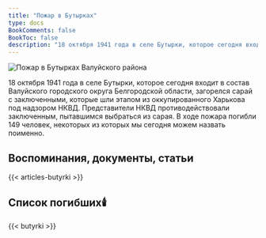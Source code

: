 ```yaml
---
title: "Пожар в Бутырках"
type: docs
BookComments: false
BookToc: false
description: "18 октября 1941 года в селе Бутырки, которое сегодня входит в состав Валуйского городского округа Белгородской области, загорелся сарай с заключенными, которые шли этапом из оккупированного Харькова под надзором НКВД. Представители НКВД противодействовали заключенным, пытавшимся выбраться из сарая. В ходе пожара погибли 149 человек, некоторых из которых мы сегодня можем назвать поименно."
---
```


![Пожар в Бутырках Валуйского района](/static/img/butyrki.jpg)

18 октября 1941 года в селе Бутырки, которое сегодня входит в состав Валуйского городского округа Белгородской области, загорелся сарай с заключенными, которые шли этапом из оккупированного Харькова под надзором НКВД. Представители НКВД противодействовали заключенным, пытавшимся выбраться из сарая. В ходе пожара погибли 149 человек, некоторых из которых мы сегодня можем назвать поименно.

## Воспоминания, документы, статьи

{{< articles-butyrki >}}

## Список погибших:candle:

{{< butyrki >}}
